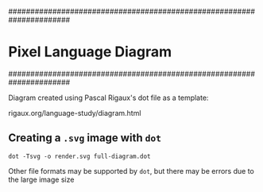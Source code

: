 ######################################################################
#   Pixel Language Diagram                                           #
######################################################################

Diagram created using Pascal Rigaux's dot file as a template:

rigaux.org/language-study/diagram.html

##  Creating a `.svg` image with `dot`

    dot -Tsvg -o render.svg full-diagram.dot

Other file formats may be supported by `dot`, but there may be errors
due to the large image size
